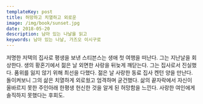 ```yaml
---
templateKey: post
title: 허망하고 치열하고 외로운
image: /img/book/sunset.jpg
date: 2018-05-20
description: 남아 있는 나날을 읽고
keywords: 남아 있는 나날, 가즈오 이시구로
---
```


저명한 저택의 집사로 평생을 보낸 스티븐스는 생애 첫 여행을 떠난다. 그는 지난날을 회상한다. 생의 황혼기에서 젊은 날 외면한 사랑을 뒤늦게 깨닫는다. 그는 집사로서 진실했다. 품위를 잃지 않기 위해 최선을 다했다. 젊은 날 사랑한 동료 집사 켄턴 양을 만난다. 돌이켜보니 그의 삶은 치열하게 외로웠고 엄격하며 굳건했다. 삶의 끝자락에서 자신이 올바르지 못한 주인아래 한평생 헌신한 것을 알게 된 허망함을 느낀다. 사랑한 여인에게 솔직하지 못했다는 후회도.
